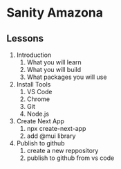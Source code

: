 # Sanity Amazona

## Lessons

1. Introduction
    1. What you will learn
    2. What you will build
    3. What packages you will use
2. Install Tools
    1. VS Code
    2. Chrome
    3. Git
    4. Node.js
3. Create Next App
    1. npx create-next-app
    2. add @mui library
4. Publish to github
    1. create a new reppository
    2. publish to github from vs code